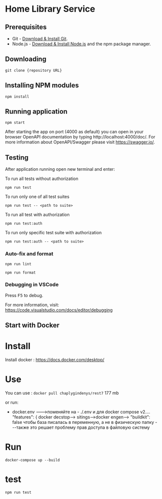 # Home Library Service

## Prerequisites

- Git - [Download & Install Git](https://git-scm.com/downloads).
- Node.js - [Download & Install Node.js](https://nodejs.org/en/download/) and the npm package manager.

## Downloading

```
git clone {repository URL}
```

## Installing NPM modules

```
npm install
```

## Running application

```
npm start
```

After starting the app on port (4000 as default) you can open
in your browser OpenAPI documentation by typing http://localhost:4000/doc/.
For more information about OpenAPI/Swagger please visit https://swagger.io/.

## Testing

After application running open new terminal and enter:

To run all tests without authorization

```
npm run test
```

To run only one of all test suites

```
npm run test -- <path to suite>
```

To run all test with authorization

```
npm run test:auth
```

To run only specific test suite with authorization

```
npm run test:auth -- <path to suite>
```

### Auto-fix and format

```
npm run lint
```

```
npm run format
```

### Debugging in VSCode

Press <kbd>F5</kbd> to debug.

For more information, visit: https://code.visualstudio.com/docs/editor/debugging

## Start with Docker

# Install

Install docker : https://docs.docker.com/desktop/

# Use

You can use : `docker pull chaplygindenys/rest7` 177 mb

or run:

- docker.env  --->поменяйте на   - ./.env  и для docker  compose  v2....  "features": {
docker decstop--> sitings-->docker engen-->    "buildkit": false    чтобы база писалась в переменную, а не в физическую папку  ---также это решает проблему  прав доступа в файловую систему 

# Run

`docker-compose up --build`

# test

`npm run test`

